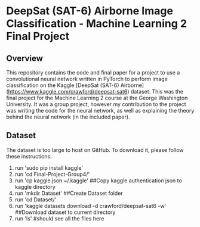 # DeepSat (SAT-6) Airborne Image Classification - Machine Learning 2 Final Project

## Overview
This repository contains the code and final paper for a project to use a convolutional neural network written in PyTorch to perform image classification on the Kaggle [DeepSat (SAT-6) Airborne] (https://www.kaggle.com/crawford/deepsat-sat6) dataset. This was the final project for the Machine Learning 2 course at the George Washington University. It was a group project, however my contribution to the project was writing the code for the neural network, as well as explaining the theory behind the neural network (in the included paper).

## Dataset
The dataset is too large to host on GitHub. To download it, please follow these instructions:
1. run 'sudo pip install kaggle'
2. run 'cd Final-Project-Group4/'
3. run 'cp kaggle.json ~/.kaggle' ##Copy kaggle authentication json to kaggle directory
3. run 'mkdir Dataset' ##Create Dataset folder
5. run 'cd Dataset/'
4. run 'kaggle datasets download -d crawford/deepsat-sat6 -w' ##Download dataset to current directory
5. run 'ls' #should see all the files here
